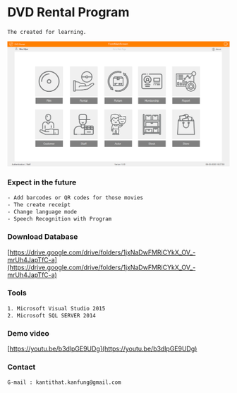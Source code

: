 # DVD Rental Program
	The created for learning.

![title](PictureApp/main_page.png)

### Expect in the future
	- Add barcodes or QR codes for those movies
	- The create receipt
	- Change language mode
	- Speech Recognition with Program

### Download Database
[https://drive.google.com/drive/folders/1jxNaDwFMRiCYkX_OV_-mrUh4JapTfC-a](https://drive.google.com/drive/folders/1jxNaDwFMRiCYkX_OV_-mrUh4JapTfC-a)
	
### Tools
	1. Microsoft Visual Studio 2015
	2. Microsoft SQL SERVER 2014
	
### Demo video
[https://youtu.be/b3dlpGE9UDg](https://youtu.be/b3dlpGE9UDg)

### Contact
	G-mail : kantithat.kanfung@gmail.com
